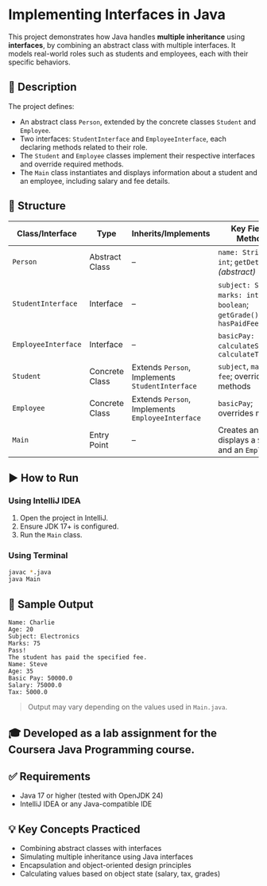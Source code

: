 # Implementing Interfaces in Java

This project demonstrates how Java handles **multiple inheritance** using **interfaces**, by combining an abstract class with multiple interfaces. It models real-world roles such as students and employees, each with their specific behaviors.

## 📌 Description

The project defines:
- An abstract class `Person`, extended by the concrete classes `Student` and `Employee`.
- Two interfaces: `StudentInterface` and `EmployeeInterface`, each declaring methods related to their role.
- The `Student` and `Employee` classes implement their respective interfaces and override required methods.
- The `Main` class instantiates and displays information about a student and an employee, including salary and fee details.

## 📂 Structure

| Class/Interface        | Type             | Inherits/Implements                                 | Key Fields / Methods                                     |
|------------------------|------------------|------------------------------------------------------|----------------------------------------------------------|
| `Person`               | Abstract Class    | –                                                    | `name: String`, `age: int`; `getDetails()` *(abstract)*  |
| `StudentInterface`     | Interface         | –                                                    | `subject: String`, `marks: int`, `fee: boolean`; `getGrade()`, `hasPaidFee()` |
| `EmployeeInterface`    | Interface         | –                                                    | `basicPay: double`; `calculateSalary()`, `calculateTax()` |
| `Student`              | Concrete Class    | Extends `Person`, Implements `StudentInterface`      | `subject`, `marks`, `fee`; overrides methods             |
| `Employee`             | Concrete Class    | Extends `Person`, Implements `EmployeeInterface`     | `basicPay`; overrides methods                            |
| `Main`                 | Entry Point       | –                                                    | Creates and displays a `Student` and an `Employee`       |

## ▶️ How to Run

### Using IntelliJ IDEA
1. Open the project in IntelliJ.
2. Ensure JDK 17+ is configured.
3. Run the `Main` class.

### Using Terminal
```bash
javac *.java
java Main
```

## 🧪 Sample Output
```
Name: Charlie
Age: 20
Subject: Electronics
Marks: 75
Pass!
The student has paid the specified fee.
Name: Steve
Age: 35
Basic Pay: 50000.0
Salary: 75000.0
Tax: 5000.0
```

> Output may vary depending on the values used in `Main.java`.

## 🎓 Developed as a lab assignment for the Coursera Java Programming course.

## ✅ Requirements

- Java 17 or higher (tested with OpenJDK 24)
- IntelliJ IDEA or any Java-compatible IDE

## 💡 Key Concepts Practiced

- Combining abstract classes with interfaces
- Simulating multiple inheritance using Java interfaces
- Encapsulation and object-oriented design principles
- Calculating values based on object state (salary, tax, grades)
